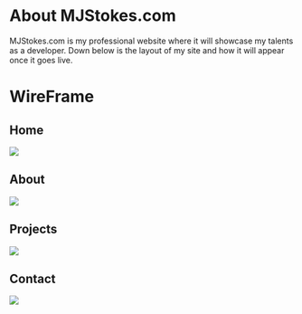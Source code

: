 <h1>About MJStokes.com</h1>

<p>MJStokes.com is my professional website where it will showcase my talents as a developer.  Down below is the layout of my site and how it will appear once it goes live.</p>


<h1>WireFrame</h1>




<h2>Home</h2>
<img src="http://i.imgur.com/o7mHBaX.png">



<h2>About</h2>
<img src="http://i.imgur.com/y0nGjzH.png">

<h2>Projects</h2>
<img src="http://i.imgur.com/uMmJN0F.png">


<h2>Contact</h2>
<img src="http://i.imgur.com/83bBWHU.png">